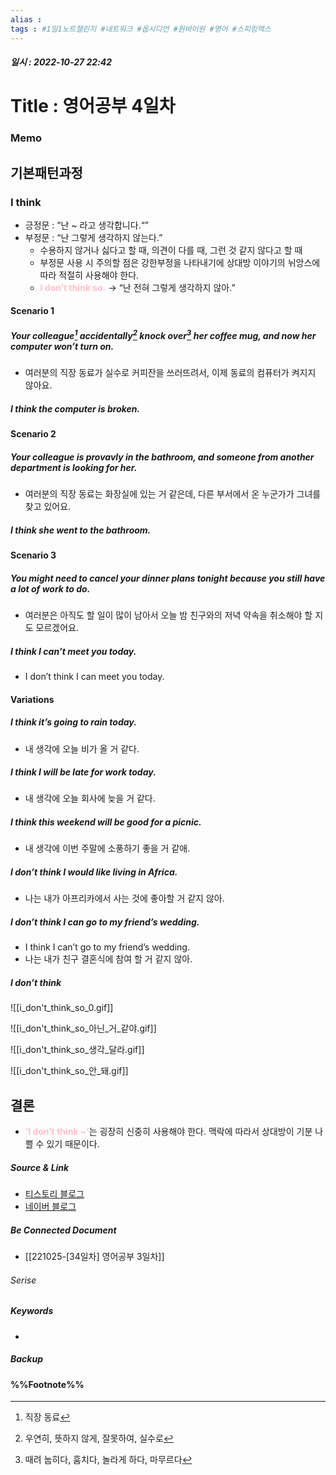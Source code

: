 ```yaml
---
alias : 
tags : #1일1노트챌린지 #네트워크 #옵시디언 #원바이원 #영어 #스피킹맥스
---
```


##### 일시 : 2022-10-27 22:42

# Title : 영어공부 4일차

### Memo

## 기본패턴과정

### I think
- 긍정문 : “난 ~ 라고 생각합니다.“”
- 부정문 : “난 그렇게 생각하지 않는다.”
	- 수용하지 않거나 싫다고 할 때, 의견이 다를 때, 그런 것 같지 않다고 할 때
	- 부정문 사용 시 주의할 점은 강한부정을 나타내기에 상대방 이야기의 뉘앙스에 따라 적절히 사용해야 한다.
	- <font color="Pink">**I don’t think so.**</font> → “난 전혀 그렇게 생각하지 않아.”

#### Scenario 1

##### Your colleague[^1] accidentally[^2] knock over[^3] her coffee mug, and now her computer won’t turn on.
- 여러분의 직장 동료가 실수로 커피잔을 쓰러뜨려서, 이제 동료의 컴퓨터가 켜지지 않아요.

##### I think the computer is broken.

#### Scenario 2

##### Your colleague is provavly in the bathroom, and someone from another department is looking for her.
- 여러분의 직장 동료는 화장실에 있는 거 같은데, 다른 부서에서 온 누군가가 그녀를 찾고 있어요.

##### I think she went to the bathroom.

#### Scenario 3

##### You might need to cancel your dinner plans tonight because you still have a lot of work to do.
- 여러분은 아직도 할 일이 많이 남아서 오늘 밤 친구와의 저녁 약속을 취소해야 할 지도 모르겠어요.

##### I think I can’t meet you today.
- I don’t think I can meet you today.

#### Variations

##### I think it’s going to rain today.
- 내 생각에 오늘 비가 올 거 같다.

##### I think I will be late for work today.
- 내 생각에 오늘 회사에 늦을 거 같다.

##### I think this weekend will be good for a picnic.
- 내 생각에 이번 주말에 소풍하기 좋을 거 같애.

##### I don’t think I would like living in Africa.
- 나는 내가 아프리카에서 사는 것에 좋아할 거 같지 않아.

##### I don’t think I can go to my friend’s wedding.
- I think I can’t go to my friend’s wedding.
- 나는 내가 친구 결혼식에 참여 할 거 같지 않아.

##### I don’t think 


![[i_don't_think_so_0.gif]]

![[i_don't_think_so_아닌_거_같야.gif]]

![[i_don't_think_so_생각_달라.gif]]

![[i_don't_think_so_안_돼.gif]]

## 결론
- <font color="Pink">**‘I don’t think ~’**</font>는 굉장히 신중히 사용해야 한다. 맥락에 따라서 상대방이 기분 나쁠 수 있기 때문이다.

##### Source & Link
- [티스토리 블로그](https://ilikeen.tistory.com/2036)
- [네이버 블로그](https://blog.naver.com/ecgenglish/221731937496)

##### Be Connected Document
- [[221025-[34일차] 영어공부 3일차]]

###### Serise


##### Keywords
- 

##### Backup


#### %%Footnote%%

[^1]: 직장 동료
[^2]: 우연히, 뜻하지 않게, 잘못하여, 실수로
[^3]: 때려 눕히다, 훔치다, 놀라게 하다, 마무르다